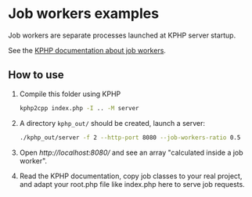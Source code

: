 # Job workers examples

Job workers are separate processes launched at KPHP server startup.

See the [KPHP documentation about job workers](https://vkcom.github.io/kphp/kphp-language/best-practices/parallelism-job-workers.html).


## How to use

1. Compile this folder using KPHP

    ```bash
    kphp2cpp index.php -I .. -M server 
    ```

2. A directory `kphp_out/` should be created, launch a server:

    ```bash
   ./kphp_out/server -f 2 --http-port 8080 --job-workers-ratio 0.5 
    ```

3. Open *http://localhost:8080/* and see an array "calculated inside a job worker".

4. Read the KPHP documentation, copy job classes to your real project, and adapt your root.php file like index.php here to serve job requests.

